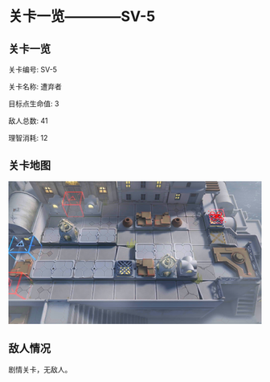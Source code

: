 # 关卡一览————SV-5


## 关卡一览

关卡编号: SV-5

关卡名称: 遭弃者

目标点生命值: 3

敌人总数: 41

理智消耗: 12


## 关卡地图
![SV-5](./oprMap/SV-5.png)

## 敌人情况

剧情关卡，无敌人。

